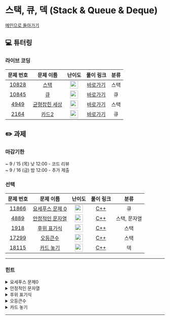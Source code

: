 # 스택, 큐, 덱 (Stack & Queue & Deque)

[메인으로 돌아가기](https://github.com/Altu-Bitu-3/Notice)

## 💻 튜터링

### 라이브 코딩

|문제 번호|문제 이름|난이도|풀이 링크|분류|
| :-----: | :-----: | :-----: | :-----: | :-----: |
|<a href="https://www.acmicpc.net/problem/10828" target="_blank">10828</a>|<a href="https://www.acmicpc.net/problem/10828" target="_blank">스택</a>|<img height="25px" width="25px" src="https://static.solved.ac/tier_small/7.svg"/>|[바로가기](https://github.com/Altu-Bitu-3/Notice/blob/main/09%EC%9B%94%2009%EC%9D%BC%20-%20%EC%8A%A4%ED%83%9D%2C%20%ED%81%90%2C%20%EB%8D%B1/%EB%9D%BC%EC%9D%B4%EB%B8%8C%20%EC%BD%94%EB%94%A9/10828.cpp)|스택|
|<a href="https://www.acmicpc.net/problem/10845" target="_blank">10845</a>|<a href="https://www.acmicpc.net/problem/10845" target="_blank">큐</a>|<img height="25px" width="25px" src="https://static.solved.ac/tier_small/7.svg"/>|[바로가기](https://github.com/Altu-Bitu-3/Notice/blob/main/09%EC%9B%94%2009%EC%9D%BC%20-%20%EC%8A%A4%ED%83%9D%2C%20%ED%81%90%2C%20%EB%8D%B1/%EB%9D%BC%EC%9D%B4%EB%B8%8C%20%EC%BD%94%EB%94%A9/10845.cpp)|큐|
|<a href="https://www.acmicpc.net/problem/4949" target="_blank">4949</a>|<a href="https://www.acmicpc.net/problem/4949" target="_blank">균형잡힌 세상</a>|<img height="25px" width="25px" src="https://static.solved.ac/tier_small/7.svg"/>|[바로가기](https://github.com/Altu-Bitu-3/Notice/blob/main/09%EC%9B%94%2009%EC%9D%BC%20-%20%EC%8A%A4%ED%83%9D%2C%20%ED%81%90%2C%20%EB%8D%B1/%EB%9D%BC%EC%9D%B4%EB%B8%8C%20%EC%BD%94%EB%94%A9/4949.cpp)|스택|
|<a href="https://www.acmicpc.net/problem/2164" target="_blank">2164</a>|<a href="https://www.acmicpc.net/problem/2164" target="_blank">카드2</a>|<img height="25px" width="25px" src="https://static.solved.ac/tier_small/7.svg"/>|[바로가기](https://github.com/Altu-Bitu-3/Notice/blob/main/09%EC%9B%94%2009%EC%9D%BC%20-%20%EC%8A%A4%ED%83%9D%2C%20%ED%81%90%2C%20%EB%8D%B1/%EB%9D%BC%EC%9D%B4%EB%B8%8C%20%EC%BD%94%EB%94%A9/2164.cpp)|큐|

## ✏️ 과제

### 마감기한

~ 9 / 15 (목) 낮 12:00 - 코드 리뷰 </br>
~ 9 / 16 (금) 밤 12:00 - 추가 제출 </br>

### 선택

|문제 번호|문제 이름|난이도|풀이 링크|분류|
| :-----: | :-----: | :-----: | :-----: | :-----: |
|<a href="https://www.acmicpc.net/problem/11866" target="_blank">11866</a>|<a href="https://www.acmicpc.net/problem/11866" target="_blank">요세푸스 문제 0</a>|<img height="25px" width="25px" src="https://static.solved.ac/tier_small/6.svg"/>|[C++]()|큐|
|<a href="https://www.acmicpc.net/problem/4889" target="_blank">4889</a>|<a href="https://www.acmicpc.net/problem/4889" target="_blank">안정적인 문자열</a>|<img height="25px" width="25px" src="https://static.solved.ac/tier_small/10.svg"/>|[C++]()|스택, 문자열|
|<a href="https://www.acmicpc.net/problem/1918" target="_blank">1918</a>|<a href="https://www.acmicpc.net/problem/1918" target="_blank">후위 표기식</a>|<img height="25px" width="25px" src="https://static.solved.ac/tier_small/14.svg"/>|[C++]()|스택|
|<a href="https://www.acmicpc.net/problem/17299" target="_blank">17299</a>|<a href="https://www.acmicpc.net/problem/17299" target="_blank">오등큰수</a>|<img height="25px" width="25px" src="https://static.solved.ac/tier_small/13.svg"/>|[C++]()|스택|
|<a href="https://www.acmicpc.net/problem/18115" target="_blank">18115</a>|<a href="https://www.acmicpc.net/problem/18115" target="_blank">카드 놓기</a>|<img height="25px" width="25px" src="https://static.solved.ac/tier_small/8.svg"/>|[C++]()|덱|


---

### 힌트

<details>
<summary>요세푸스 문제0</summary>
<div markdown="1">
&nbsp;&nbsp;&nbsp;&nbsp;끝을 어떻게 연결할 수 있을까요?
</div>
</details>

<details>
<summary>안정적인 문자열</summary>
<div markdown="1">
&nbsp;&nbsp;&nbsp;&nbsp;'최소' 연산 수를 구해야 하므로 이미 안정적인 문자열을 이루는 괄호들은 모두 제거하고 생각해 봅시다! 그리고 문자열의 길이는 짝수이므로 괄호를 두 개씩 짝지어서 연산을 해보는 것이 어떨까요?
</div>
</details>

<details>
<summary>후위 표기식</summary>
<div markdown="1">
&nbsp;&nbsp;&nbsp;&nbsp;후위 표기식에 대해 알아볼까요? 피연산자의 순서는 중위 표기식과 같으니 연산자의 순서를 정하는 게 중요할 것 같아요. 연산자 우선순위를 어떻게 세워야 중위 표기식을 후위 표기식으로 바꿀 수 있을까요?
</div>
</details>

<details>
<summary>오등큰수</summary>
<div markdown="1">
&nbsp;&nbsp;&nbsp;&nbsp;검사는 꼭 앞에서부터 하란 법은 없죠. 먼저 현재 원소보다 오른쪽에 있고 등장한 횟수가 큰 수들을 쌓아 보아요! 최대한 현재 원소의 오등큰수를 바로 찾기 위해선 수들을 어떻게 쌓아야 할까요? 아니면, 앞에서부터 검사하는 방식을 생각해봐도 좋아요.
</div>
</details>

<details>
<summary>카드 놓기</summary>
<div markdown="1">
&nbsp;&nbsp;&nbsp;&nbsp;결과값을 보고 처음 상태를 유추하는 문제네요! 결과에서부터 거슬러 올라가며 거꾸로 생각해볼까요? 이때, 기술은 어떻게 적용해야 할까요?
</div>
</details>

---
